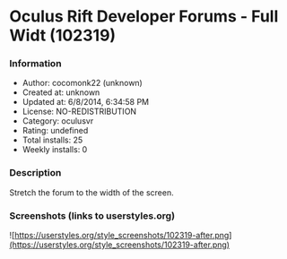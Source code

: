# Oculus Rift Developer Forums - Full Widt (102319)

### Information
- Author: cocomonk22 (unknown)
- Created at: unknown
- Updated at: 6/8/2014, 6:34:58 PM
- License: NO-REDISTRIBUTION
- Category: oculusvr
- Rating: undefined
- Total installs: 25
- Weekly installs: 0


### Description
Stretch the forum to the width of the screen.


### Screenshots (links to userstyles.org)
![https://userstyles.org/style_screenshots/102319-after.png](https://userstyles.org/style_screenshots/102319-after.png)


